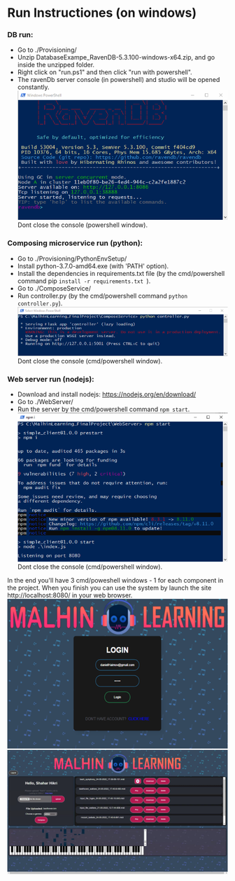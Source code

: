 # Run Instructiones (on windows)

### DB run:
- Go to ./Provisioning/
- Unzip DatabaseExampe_RavenDB-5.3.100-windows-x64.zip, and go inside the unzipped folder.
- Right click on "run.ps1" and then click "run with powershell".
- The ravenDb server console (in powershell) and studio will be opened constantly.
![alt text](/README/RavenConsole.png?raw=true)
Dont close the console (powershell window).

### Composing microservice run (python):
- Go to ./Provisioning/PythonEnvSetup/
- Install python-3.7.0-amd64.exe (with 'PATH' option).
- Install the dependencies in requirements.txt file (by the cmd/powershell command pip ```install -r requirements.txt ```).
- Go to ./ComposeService/
- Run controller.py (by the cmd/powershell command ```python controller.py```).
![alt text](/README/ComposingServiceConsole.png?raw=true)
Dont close the console (cmd/powershell window).


### Web server run (nodejs):
- Download and install nodejs: https://nodejs.org/en/download/
- Go to ./WebServer/
- Run the server by the cmd/powershell command ```npm start```.
![alt text](/README/WebServerConsole.png?raw=true)
Dont close the console (cmd/powershell window).


In the end you'll have 3 cmd/poweshell windows - 1 for each component in the project.
When you finish you can use the system by launch the site http://localhost:8080/ in your web browser.
![alt text](/README/WebLogin.png?raw=true)
![alt text](/README/WebIndex.png?raw=true)